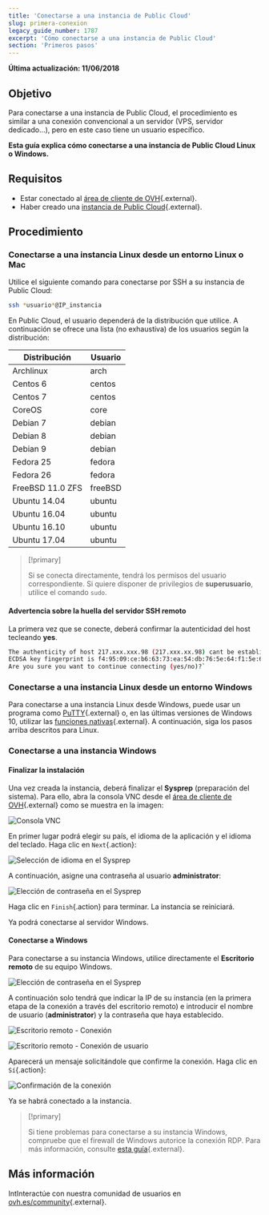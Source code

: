 ```yaml
---
title: 'Conectarse a una instancia de Public Cloud'
slug: primera-conexion
legacy_guide_number: 1787
excerpt: 'Cómo conectarse a una instancia de Public Cloud'
section: 'Primeros pasos'
---
```


**Última actualización: 11/06/2018**

## Objetivo

Para conectarse a una instancia de Public Cloud, el procedimiento es similar a una conexión convencional a un servidor (VPS, servidor dedicado...), pero en este caso tiene un usuario específico.

**Esta guía explica cómo conectarse a una instancia de Public Cloud Linux o Windows.**


## Requisitos

- Estar conectado al [área de cliente de OVH](https://www.ovh.com/auth/?action=gotomanager){.external}.
- Haber creado una [instancia de Public Cloud](https://www.ovh.es/public-cloud/instancias/){.external}.


## Procedimiento

### Conectarse a una instancia Linux desde un entorno Linux o Mac

Utilice el siguiente comando para conectarse por SSH a su instancia de Public Cloud:

```sh
ssh *usuario*@IP_instancia
```

En Public Cloud, el usuario dependerá de la distribución que utilice. A continuación se ofrece una lista (no exhaustiva) de los usuarios según la distribución:

|Distribución|Usuario|
|---|---|
|Archlinux|arch|
|Centos 6|centos|
|Centos 7|centos|
|CoreOS|core|
|Debian 7|debian|
|Debian 8|debian|
|Debian 9|debian|
|Fedora 25|fedora|
|Fedora 26|fedora|
|FreeBSD 11.0 ZFS|freeBSD|
|Ubuntu 14.04|ubuntu|
|Ubuntu 16.04|ubuntu|
|Ubuntu 16.10|ubuntu|
|Ubuntu 17.04|ubuntu|

> [!primary]
>
> Si se conecta directamente, tendrá los permisos del usuario correspondiente. Si quiere disponer de privilegios de **superusuario**, utilice el comando `sudo`.
>


#### Advertencia sobre la huella del servidor SSH remoto

La primera vez que se conecte, deberá confirmar la autenticidad del host tecleando **yes**.

```sh
The authenticity of host 217.xxx.xxx.98 (217.xxx.xx.98) cant be established.
ECDSA key fingerprint is f4:95:09:ce:b6:63:73:ea:54:db:76:5e:64:f1:5e:6d.
Are you sure you want to continue connecting (yes/no)?`
```


### Conectarse a una instancia Linux desde un entorno Windows

Para conectarse a una instancia Linux desde Windows, puede usar un programa como [PuTTY](https://www.putty.org/){.external} o, en las últimas versiones de Windows 10, utilizar las [funciones nativas](https://docs.microsoft.com/es-es/windows/wsl/about){.external}. A continuación, siga los pasos arriba descritos para Linux.


### Conectarse a una instancia Windows

#### Finalizar la instalación

Una vez creada la instancia, deberá finalizar el **Sysprep** (preparación del sistema). Para ello, abra la consola VNC desde el [área de cliente de OVH](https://www.ovh.com/auth/?action=gotomanager){.external} como se muestra en la imagen:

![Consola VNC](images/vnc_console.png)

En primer lugar podrá elegir su país, el idioma de la aplicación y el idioma del teclado. Haga clic en `Next`{.action}:

![Selección de idioma en el Sysprep](images/sysprep_first_step.png)

A continuación, asigne una contraseña al usuario **administrator**:

![Elección de contraseña en el Sysprep](images/sysprep_first_step.png)

Haga clic en `Finish`{.action} para terminar. La instancia se reiniciará. 

Ya podrá conectarse al servidor Windows.


#### Conectarse a Windows

Para conectarse a su instancia Windows, utilice directamente el **Escritorio remoto** de su equipo Windows.

![Elección de contraseña en el Sysprep](images/remote_desktop.png)

A continuación solo tendrá que indicar la IP de su instancia (en la primera etapa de la conexión a través del escritorio remoto) e introducir el nombre de usuario (**administrator**) y la contraseña que haya establecido.

![Escritorio remoto - Conexión](images/remote_desktop_connection_IP.png)

![Escritorio remoto - Conexión de usuario](images/remote_desktop_connection_user.png)

Aparecerá un mensaje solicitándole que confirme la conexión. Haga clic en `Sí`{.action}:

![Confirmación de la conexión](images/connection_validation.png)

Ya se habrá conectado a la instancia.

> [!primary]
>
> Si tiene problemas para conectarse a su instancia Windows, compruebe que el firewall de Windows autorice la conexión RDP. Para más información, consulte [esta guía](https://docs.ovh.com/es/vps/windows-first-config/){.external}.
>


## Más información

IntInteractúe con nuestra comunidad de usuarios en [ovh.es/community](https://www.ovh.es/community/){.external}.